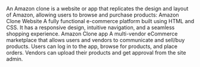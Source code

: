 An Amazon clone is a website or app that replicates the design and layout of Amazon, allowing users to browse and purchase products: 
Amazon Clone Website
A fully functional e-commerce platform built using HTML and CSS. It has a responsive design, intuitive navigation, and a seamless shopping experience. 
Amazon Clone app
A multi-vendor eCommerce marketplace that allows users and vendors to communicate and sell/buy products. Users can log in to the app, browse for products, and place orders. Vendors can upload their products and get approval from the site admin.
